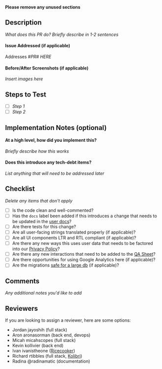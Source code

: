 **Please remove any unused sections**

## Description

*What does this PR do? Briefly describe in 1-2 sentences*

#### Issue Addressed (if applicable)

Addresses #*PR# HERE*

#### Before/After Screenshots (if applicable)

*Insert images here*


## Steps to Test

- [ ] *Step 1*
- [ ] *Step 2*

## Implementation Notes (optional)

#### At a high level, how did you implement this?

*Briefly describe how this works*

#### Does this introduce any tech-debt items?

*List anything that will need to be addressed later*


## Checklist

*Delete any items that don't apply*

- [ ] Is the code clean and well-commented?
- [ ] Has the `docs` label been added if this introduces a change that needs to be updated in the [user docs](https://kolibri-studio.readthedocs.io/en/latest/index.html)?
- [ ] Are there tests for this change?
- [ ] Are all user-facing strings translated properly (if applicable)?
- [ ] Are all UI components LTR and RTL compliant (if applicable)?
- [ ] Are there any new ways this uses user data that needs to be factored into our [Privacy Policy](https://github.com/learningequality/studio/tree/master/contentcuration/contentcuration/templates/policies/text)?
- [ ] Are there any new interactions that need to be added to the [QA Sheet](https://docs.google.com/spreadsheets/d/1HF4Gy6rb_BLbZoNkZEWZonKFBqPyVEiQq4Ve6XgIYmQ/edit#gid=0)?
- [ ] Are there opportunities for using Google Analytics here (if applicable)?
- [ ] Are the migrations [safe for a large db](https://www.braintreepayments.com/blog/safe-operations-for-high-volume-postgresql/) (if applicable)?

## Comments

*Any additional notes you'd like to add*

## Reviewers

If you are looking to assign a reviewer, here are some options:
- Jordan jayoshih (full stack)
- Aron aronasorman (back end, devops)
- Micah micahscopes (full stack)
- Kevin kollivier (back end)
- Ivan ivanistheone ([Ricecooker](https://github.com/learningequality/ricecooker))
- Richard rtibbles (full stack, [Kolibri](https://github.com/learningequality/kolibri))
- Radina @radinamatic (documentation)
